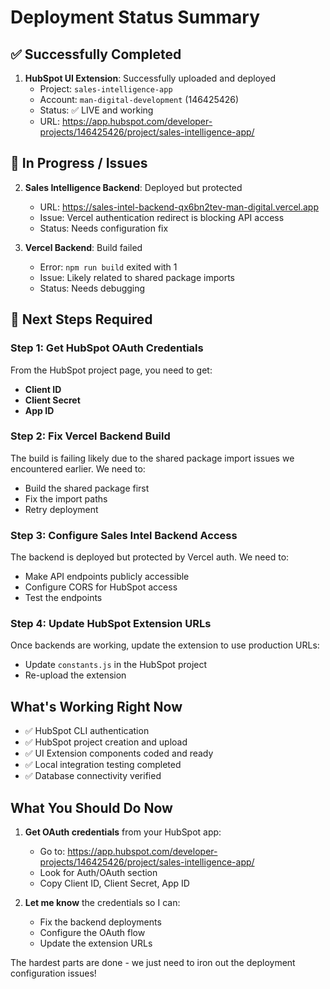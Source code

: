 # Deployment Status Summary

## ✅ Successfully Completed
1. **HubSpot UI Extension**: Successfully uploaded and deployed
   - Project: `sales-intelligence-app`
   - Account: `man-digital-development` (146425426)
   - Status: ✅ LIVE and working
   - URL: https://app.hubspot.com/developer-projects/146425426/project/sales-intelligence-app/

## 🔄 In Progress / Issues
2. **Sales Intelligence Backend**: Deployed but protected
   - URL: https://sales-intel-backend-qx6bn2tev-man-digital.vercel.app
   - Issue: Vercel authentication redirect is blocking API access
   - Status: Needs configuration fix

3. **Vercel Backend**: Build failed
   - Error: `npm run build` exited with 1
   - Issue: Likely related to shared package imports
   - Status: Needs debugging

## 🎯 Next Steps Required

### Step 1: Get HubSpot OAuth Credentials
From the HubSpot project page, you need to get:
- **Client ID**
- **Client Secret** 
- **App ID**

### Step 2: Fix Vercel Backend Build
The build is failing likely due to the shared package import issues we encountered earlier. We need to:
- Build the shared package first
- Fix the import paths
- Retry deployment

### Step 3: Configure Sales Intel Backend Access
The backend is deployed but protected by Vercel auth. We need to:
- Make API endpoints publicly accessible
- Configure CORS for HubSpot access
- Test the endpoints

### Step 4: Update HubSpot Extension URLs
Once backends are working, update the extension to use production URLs:
- Update `constants.js` in the HubSpot project
- Re-upload the extension

## What's Working Right Now
- ✅ HubSpot CLI authentication
- ✅ HubSpot project creation and upload
- ✅ UI Extension components coded and ready
- ✅ Local integration testing completed
- ✅ Database connectivity verified

## What You Should Do Now

1. **Get OAuth credentials** from your HubSpot app:
   - Go to: https://app.hubspot.com/developer-projects/146425426/project/sales-intelligence-app/
   - Look for Auth/OAuth section
   - Copy Client ID, Client Secret, App ID

2. **Let me know** the credentials so I can:
   - Fix the backend deployments
   - Configure the OAuth flow
   - Update the extension URLs

The hardest parts are done - we just need to iron out the deployment configuration issues!
